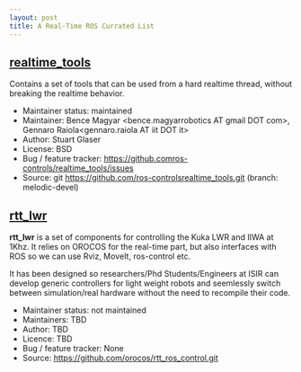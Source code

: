 ```yaml
---
layout: post
title: A Real-Time ROS Currated List
---
```


## [realtime_tools](http://wiki.ros.org/realtime_tools)

Contains a set of tools that can be used from a hard realtime thread, without breaking the realtime behavior.

* Maintainer status: maintained
* Maintainer: Bence Magyar <bence.magyarrobotics AT gmail DOT com>, Gennaro Raiola<gennaro.raiola AT iit DOT it>
* Author: Stuart Glaser <sglaser AT willowgarageDOT com>
* License: BSD
* Bug / feature tracker: https://github.comros-controls/realtime_tools/issues
* Source: git https://github.com/ros-controlsrealtime_tools.git (branch: melodic-devel)

## [rtt_lwr](https://rtt-lwr.readthedocs.io/en/latest/)

**rtt_lwr** is a set of components for controlling the Kuka LWR and IIWA at 1Khz. It relies on OROCOS for the real-time part, but also interfaces with ROS so we can use Rviz, MoveIt, ros-control etc.

It has been designed so researchers/Phd Students/Engineers at ISIR can develop generic controllers for light weight robots and seemlessly switch between simulation/real hardware without the need to recompile their code.

* Maintainer status: not maintained
* Maintainers: TBD
* Author: TBD
* Licence: TBD
* Bug / feature tracker: None
* Source: https://github.com/orocos/rtt_ros_control.git

